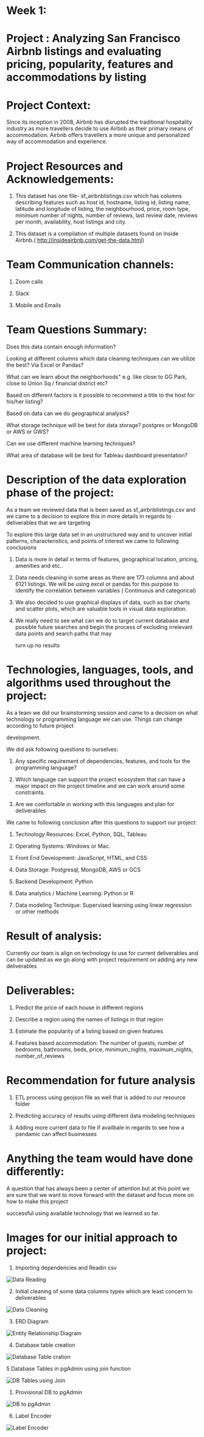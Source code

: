 # Week 1:

# Project : Analyzing San Francisco Airbnb listings and evaluating pricing, popularity, features and accommodations by listing

# Project Context: 

Since its inception in 2008, Airbnb has disrupted the traditional hospitality industry as more travellers decide to use Airbnb as their primary means of accommodation. Airbnb offers travellers a more unique and personalized way of accommodation and experience.

# Project Resources and Acknowledgements:

1. This dataset has one file- sf_airbnblistings.csv which has columns describing features such as host id, hostname, listing id, listing name, latitude and longitude of listing, the neighbourhood, price, room type, minimum number of nights, number of reviews, last review date, reviews per month, availability, host listings and city.

2. This dataset is a compilation of multiple datasets found on Inside Airbnb.( http://insideairbnb.com/get-the-data.html)

# Team Communication channels:

1. Zoom calls 
   
2. Slack
   
3. Mobile and Emails


# Team Questions Summary:

Does this data contain enough information?

Looking at different columns which data cleaning techniques can we utilize the best? Via Excel or Pandas?

What can we learn about the neighborhoods" e.g. like close to GG Park, close to Union Sq / financial district etc?

Based on different factors is it possible to recommend a title to the host for his/her listing?

Based on data can we do geographical analysis?

What storage technique will be best for data storage? postgres or MongoDB or AWS or GWS?

Can we use different machine learning techniques?

What area of database will be best for Tableau dashboard presentation? 

# Description of the data exploration phase of the project:

As a team we reviewed data that is been saved as sf_airbnblistings.csv and  we came to a decision to explore this in more details in regards to deliverables that we are targeting 

To explore this large data set in an unstructured way and to uncover initial patterns, characteristics, and points of interest we came to following conclusions

1. Data is more in detail in terms of features, geographical location, pricing, amenities and etc..
   
2. Data needs cleaning in some areas as there are 173 columns and about 6121  listings. We will be using excel or pandas for this purpose to identify the correlation between 
   variables ( Continuous and categorical)
   
3. We also decided to use graphical displays of data, such as bar charts and scatter plots, which are valuable tools in visual data exploration.

4. We really need to see what can we do to target current database and possible future searches and begin the process of excluding irrelevant data points and search paths that may 

   turn up no results

#  Technologies, languages, tools, and algorithms used throughout the project:

As a team we did our brainstorming session and came to a decision on what technology or programming language we can use. Things can change according to future project 

development.

We did ask following questions to ourselves:

1. Any specific requirement of dependencies, features, and tools for the programming language?

2. Which language can support the project ecosystem that can have a major impact on the project timeline and we can work around some constraints.

3. Are we comfortable in working with this languages and plan for deliverables

   
We came to following conclusion after this questions to support our project:


1. Technology Resources: Excel, Python, SQL,   Tableau

2. Operating Systems: Windows or Mac.

3. Front End Development: JavaScript, HTML, and CSS

4. Data Storage: Postgresql, MongoDB, AWS or GCS

5. Backend Development: Python

6. Data analytics / Machine Learning: Python or R

7. Data modeling Technique: Supervised learning using linear regression or other methods

# Result of analysis:

Currently our team is align on technology to use for current deliverables and can be updated as we go along with project requirement on adding any new deliverables

# Deliverables: 

1. Predict the price of each house in different regions

2. Describe a region using the names of listings in that region
 
3. Estimate the popularity of a listing based on given features

4. Features based accommodation: The number of guests, number of bedrooms, bathrooms, beds, price, minimum_nights, maximum_nights, number_of_reviews


# Recommendation for future analysis

1. ETL process using geojson file as well that is added to our resource folder

2. Predicting accuracy of results using different data modeling techniques
   
3. Adding more current data to file if availbale in regards to see how a pandamic can affect businesses

# Anything the team would have done differently:

A question that has always been a center of attention but at this point we are sure that we want to move forward with the dataset and focus more on how to make this project 

successful using available technology that we learned so far.

# Images for our initial approach to project:

1. Importing dependencies and Readin csv

![ Data Reading](images/reading_csv.png)

2. Initial cleaning of some data columns types which are least concern to deliverables
   
![Data Cleaning](images/datacleaning_dropping_columns.png)

3. ERD Diagram
   
![Entity Relationship Diagram](images/ERD.png)

4. Database table creation

![Database Table cration](images/DB_Table.png)

5 Database Tables in pgAdmin using join function

![DB Tables using Join](images/pgAdmin_tableANDjoins.png)

1. Provisional DB to pgAdmin
   
![ DB to pgAdmin](images/ProvisionalDB_to_pgAdmin.png)

6. Label Encoder 

![Label Encoder](images/label_encoder.png)








